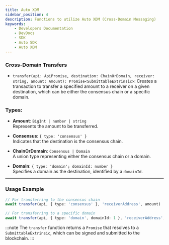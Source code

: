 ```yaml
---
title: Auto XDM
sidebar_position: 4
description: Functions to utilize Auto XDM (Cross-Domain Messaging)
keywords:
    - Developers Documentation
    - DevDocs
    - SDK
    - Auto SDK
    - Auto XDM
---
```


### Cross-Domain Transfers

- `transfer(api: ApiPromise, destination: ChainOrDomain, receiver: string, amount: Amount): Promise<SubmittableExtrinsic>`: Creates a transaction to transfer a specified amount to a receiver on a given destination, which can be either the consensus chain or a specific domain.

### Types:

- **Amount**: `BigInt | number | string`  
  Represents the amount to be transferred.

- **Consensus**: `{ type: 'consensus' }`  
  Indicates that the destination is the consensus chain.

- **ChainOrDomain**: `Consensus | Domain`  
  A union type representing either the consensus chain or a domain.

- **Domain**: `{ type: 'domain'; domainId: number }`  
  Specifies a domain as the destination, identified by a `domainId`.

---

### Usage Example

```typescript
// For transferring to the consensus chain
await transfer(api, { type: 'consensus' }, 'receiverAddress', amount)

// For transferring to a specific domain
await transfer(api, { type: 'domain', domainId: 1 }, 'receiverAddress', amount)
```

:::note
The `transfer` function returns a `Promise` that resolves to a `SubmittableExtrinsic`, which can be signed and submitted to the blockchain.
:::